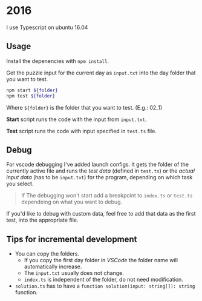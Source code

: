 # 2016

I use Typescript on ubuntu 16.04

## Usage

Install the depenencies with `npm install`.

Get the puzzle input for the current day as `input.txt` into the day folder that you want to test.

```bash
npm start ${folder}
npm test ${folder}
```

Where `${folder}` is the folder that you want to test. (E.g.: 02_1)

**Start** script runs the code with the input from `input.txt`.

**Test** script runs the code with input specified in `test.ts` file.

## Debug

For vscode debugging I've added launch configs. It gets the folder of the currently active file and runs the *test data* (defined in `test.ts`) or the *actual input data* (has to be `input.txt`) for the program, depending on which task you select.

>If The debugging won't start add a breakpoint to `index.ts` or `test.ts` dependeing on what you want to debug.

If you'd like to debug with custom data, feel free to add that data as the first test, into the appropriate file.

## Tips for incremental development

* You can copy the folders.
  * If you copy the first day folder in *VSCode* the folder name will automatically increase.
  * The `input.txt` usually does not change.
  * `index.ts` is independent of the folder, do not need modification.
* `solution.ts` has to have a `function solution(input: string[]): string` function.